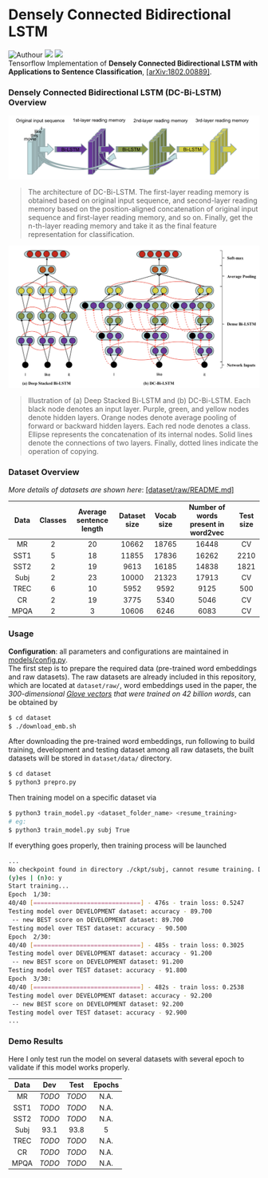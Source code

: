 # Densely Connected Bidirectional LSTM
![Authour](https://img.shields.io/badge/Author-Zhang%20Hao%20(Isaac%20Changhau)-blue.svg) ![](https://img.shields.io/badge/Python-3.6-brightgreen.svg) ![](https://img.shields.io/badge/TensorFlow-1.4.0-yellowgreen.svg)  
Tensorflow Implementation of **Densely Connected Bidirectional LSTM with Applications to Sentence Classification**, [[arXiv:1802.00889]](https://arxiv.org/pdf/1802.00889.pdf).

### Densely Connected Bidirectional LSTM (DC-Bi-LSTM) Overview
![model_graph_1](/docs/model_graph_1.png)
> The architecture of DC-Bi-LSTM. The first-layer reading memory is obtained based on original input sequence, and second-layer reading memory based on the position-aligned concatenation of original input sequence and first-layer reading memory, and so on. Finally, get the n-th-layer reading memory and take it as the final feature representation for classification.

![model_graph_2](/docs/model_graph_2.png)
> Illustration of (a) Deep Stacked Bi-LSTM and (b) DC-Bi-LSTM. Each black node denotes an input layer. Purple, green, and yellow nodes denote hidden layers. Orange nodes denote average pooling of forward or backward hidden layers. Each red node denotes a class. Ellipse represents the concatenation of its internal nodes. Solid lines denote the connections of two layers. Finally, dotted lines indicate the operation of copying.

### Dataset Overview
*More details of datasets are shown here*: [[dataset/raw/README.md]](/dataset/raw)

**Data** | Classes | Average sentence length | Dataset size | Vocab size | Number of words present in word2vec | Test size
:---: | :---: | :---: | :---: | :---: | :---: | :---:
MR | 2 | 20 | 10662 | 18765 | 16448 | CV
SST1 | 5 | 18 | 11855 | 17836 | 16262 | 2210
SST2 | 2 | 19 | 9613 | 16185 | 14838 | 1821
Subj | 2 | 23 | 10000 | 21323 | 17913 | CV
TREC | 6 | 10 | 5952 | 9592 | 9125 | 500
CR | 2 | 19 | 3775 | 5340 | 5046 | CV
MPQA | 2 | 3 | 10606 | 6246 | 6083 | CV

### Usage
**Configuration**: all parameters and configurations are maintained in [models/config.py](/models/config.py).  
The first step is to prepare the required data (pre-trained word embeddings and raw datasets). The raw datasets are already included in this repository, which are located at `dataset/raw/`, word embeddings used in the paper, the _300-dimensional [Glove vectors](https://nlp.stanford.edu/projects/glove/) that were trained on 42 billion words_, can be obtained by
```bash
$ cd dataset
$ ./download_emb.sh
```
After downloading the pre-trained word embeddings, run following to build training, development and testing dataset among all raw datasets, the built datasets will be stored in `dataset/data/` directory.
```bash
$ cd dataset
$ python3 prepro.py
```
Then training model on a specific dataset via
```bash
$ python3 train_model.py <dataset_folder_name> <resume_training>
# eg:
$ python3 train_model.py subj True
```
If everything goes properly, then training process will be launched
```bash
...
No checkpoint found in directory ./ckpt/subj, cannot resume training. Do you want to start a new training session?
(y)es | (n)o: y
Start training...
Epoch  1/30:
40/40 [==============================] - 476s - train loss: 0.5247     
Testing model over DEVELOPMENT dataset: accuracy - 89.700
 -- new BEST score on DEVELOPMENT dataset: 89.700
Testing model over TEST dataset: accuracy - 90.500
Epoch  2/30:
40/40 [==============================] - 485s - train loss: 0.3025     
Testing model over DEVELOPMENT dataset: accuracy - 91.200
 -- new BEST score on DEVELOPMENT dataset: 91.200
Testing model over TEST dataset: accuracy - 91.800
Epoch  3/30:
40/40 [==============================] - 482s - train loss: 0.2538     
Testing model over DEVELOPMENT dataset: accuracy - 92.200
 -- new BEST score on DEVELOPMENT dataset: 92.200
Testing model over TEST dataset: accuracy - 92.900
...
```

### Demo Results
Here I only test run the model on several datasets with several epoch to validate if this model works properly.

**Data** | Dev | Test | Epochs
:---: | :---: | :---: | :---:
MR | _TODO_ | _TODO_ | N.A.
SST1 | _TODO_ | _TODO_ | N.A.
SST2 | _TODO_ | _TODO_ | N.A.
Subj | 93.1 | 93.8 | 5
TREC | _TODO_ | _TODO_ | N.A.
CR | _TODO_ | _TODO_ | N.A.
MPQA | _TODO_ | _TODO_ | N.A.
